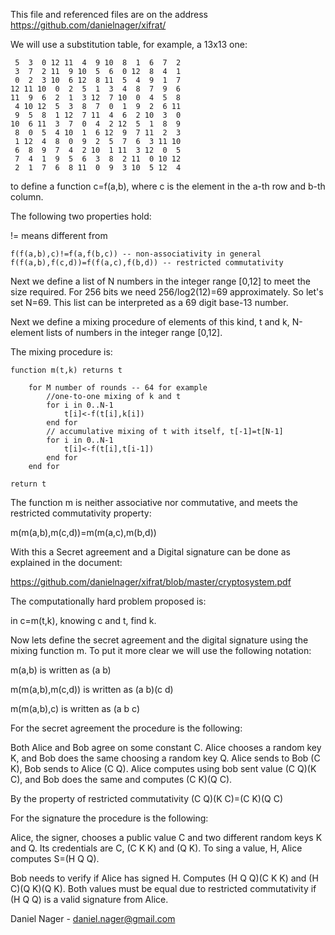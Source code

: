 This file and referenced files are on the address https://github.com/danielnager/xifrat/

We will use a substitution table, for example, a 13x13 one:

     5  3  0 12 11  4  9 10  8  1  6  7  2
     3  7  2 11  9 10  5  6  0 12  8  4  1
     0  2  3 10  6 12  8 11  5  4  9  1  7
    12 11 10  0  2  5  1  3  4  8  7  9  6
    11  9  6  2  1  3 12  7 10  0  4  5  8
     4 10 12  5  3  8  7  0  1  9  2  6 11
     9  5  8  1 12  7 11  4  6  2 10  3  0
    10  6 11  3  7  0  4  2 12  5  1  8  9
     8  0  5  4 10  1  6 12  9  7 11  2  3
     1 12  4  8  0  9  2  5  7  6  3 11 10
     6  8  9  7  4  2 10  1 11  3 12  0  5
     7  4  1  9  5  6  3  8  2 11  0 10 12
     2  1  7  6  8 11  0  9  3 10  5 12  4

to define a function c=f(a,b), where c is the element in the a-th row and b-th column.

The following two properties hold:

!= means different from

    f(f(a,b),c)!=f(a,f(b,c)) -- non-associativity in general
    f(f(a,b),f(c,d))=f(f(a,c),f(b,d)) -- restricted commutativity

Next we define a list of N numbers in the integer range [0,12] to meet the size required. For 256 bits we need 256/log2(12)=69 approximately. So let's set N=69. This list can be interpreted as a 69 digit base-13 number.

Next we define a mixing procedure of elements of this kind, t and k, N-element lists of numbers in the integer range [0,12].

The mixing procedure is:

    function m(t,k) returns t

        for M number of rounds -- 64 for example
            //one-to-one mixing of k and t
            for i in 0..N-1
                t[i]<-f(t[i],k[i])
            end for
            // accumulative mixing of t with itself, t[-1]=t[N-1]
            for i in 0..N-1
                t[i]<-f(t[i],t[i-1])
            end for
        end for

    return t

The function m is neither associative nor commutative, and meets the restricted commutativity property:

m(m(a,b),m(c,d))=m(m(a,c),m(b,d))

With this a Secret agreement and a Digital signature can be done as explained in the document:

https://github.com/danielnager/xifrat/blob/master/cryptosystem.pdf

The computationally hard problem proposed is:

in c=m(t,k), knowing c and t, find k.

Now lets define the secret agreement and the digital signature using the mixing function m. To put it more clear we will use the following notation:

m(a,b) is written as (a b)

m(m(a,b),m(c,d)) is written as (a b)(c d)

m(m(a,b),c) is written as (a b c)

For the secret agreement the procedure is the following:

Both Alice and Bob agree on some constant C. Alice chooses a random key K, and Bob does the same choosing a random key Q.
Alice sends to Bob (C K), Bob sends to Alice (C Q).
Alice computes using bob sent value (C Q)(K C), and Bob does the same and computes (C K)(Q C).

By the property of restricted commutativity (C Q)(K C)=(C K)(Q C)

For the signature the procedure is the following:

Alice, the signer, chooses a public value C and two different random keys K and Q. Its credentials are C, (C K K) and (Q K).
To sing a value, H, Alice computes S=(H Q Q). 

Bob needs to verify if Alice has signed H. Computes (H Q Q)(C K K) and (H C)(Q K)(Q K). Both values must be equal due to restricted commutativity if (H Q Q) is a valid signature from Alice.

Daniel Nager - daniel.nager@gmail.com


